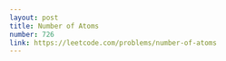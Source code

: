 ```yaml
---
layout: post
title: Number of Atoms
number: 726
link: https://leetcode.com/problems/number-of-atoms
---
```

